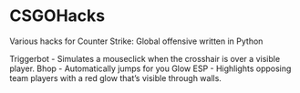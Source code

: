 # CSGOHacks
Various hacks for Counter Strike: Global offensive written in Python

Triggerbot - Simulates a mouseclick when the crosshair is over a visible player.
Bhop - Automatically jumps for you
Glow ESP - Highlights opposing team players with a red glow that’s visible through walls.
